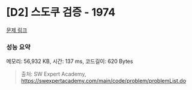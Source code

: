 # [D2] 스도쿠 검증 - 1974 

[문제 링크](https://swexpertacademy.com/main/code/problem/problemDetail.do?contestProbId=AV5Psz16AYEDFAUq) 

### 성능 요약

메모리: 56,932 KB, 시간: 137 ms, 코드길이: 620 Bytes



> 출처: SW Expert Academy, https://swexpertacademy.com/main/code/problem/problemList.do